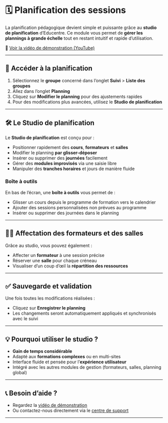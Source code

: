 # 🗓️ Planification des sessions

La planification pédagogique devient simple et puissante grâce au **studio de planification** d’Educentre. Ce module vous permet de **gérer les plannings à grande échelle** tout en restant intuitif et rapide d’utilisation.

🎥 [Voir la vidéo de démonstration (YouTube)](https://www.youtube.com/watch?v=7GsTgJSm5Es)

---

## 🚀 Accéder à la planification

1. Sélectionnez le **groupe** concerné dans l’onglet **Suivi** > **Liste des groupes**
2. Allez dans l’onglet **Planning**
3. Cliquez sur **Modifier le planning** pour des ajustements rapides
4. Pour des modifications plus avancées, utilisez le **Studio de planification**

---

## 🛠️ Le Studio de planification

Le **Studio de planification** est conçu pour :

- Positionner rapidement des **cours**, **formateurs** et **salles**
- Modifier le planning **par glisser-déposer**
- Insérer ou supprimer des **journées** facilement
- Gérer des **modules improvisés** via une saisie libre
- Manipuler des **tranches horaires** et jours de manière fluide

### Boîte à outils

En bas de l’écran, une **boîte à outils** vous permet de :

- Glisser un cours depuis le programme de formation vers le calendrier
- Ajouter des sessions personnalisées non prévues au programme
- Insérer ou supprimer des journées dans le planning

---

## 🧑‍🏫 Affectation des formateurs et des salles

Grâce au studio, vous pouvez également :

- Affecter un **formateur** à une session précise
- Réserver une **salle** pour chaque créneau
- Visualiser d’un coup d’œil la **répartition des ressources**

---

## ✅ Sauvegarde et validation

Une fois toutes les modifications réalisées :

- Cliquez sur **Enregistrer le planning**
- Les changements seront automatiquement appliqués et synchronisés avec le suivi

---

## 💡 Pourquoi utiliser le studio ?

- **Gain de temps considérable**
- Adapté aux **formations complexes** ou en multi-sites
- Interface fluide et pensée pour l’**expérience utilisateur**
- Intégré avec les autres modules de gestion (formateurs, salles, planning global)

---

## 📞 Besoin d’aide ?

- Regardez la [vidéo de démonstration](https://www.youtube.com/watch?v=7GsTgJSm5Es)
- Ou contactez-nous directement via le [centre de support](https://educentre.fr/contactez-nous)

---

